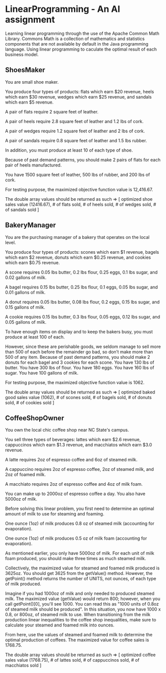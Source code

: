 # LinearProgramming - An AI assignment
Learning linear programming through the use of the Apache Common Math Library. Commons Math is a collection of mathematics and statistics components that are not available by default in the Java programming language. Using linear programming to caculate the optimal result of each business model.

## ShoesMaker
You are small shoe maker. 

You produce four types of products: flats which earn $20 revenue, heels which earn $30 revenue, wedges which earn $25 revenue, and sandals which earn $5 revenue.

A pair of flats require 2 square feet of leather.

A pair of heels require 2.8 square feet of leather and 1.2 lbs of cork.

A pair of wedges require 1.2 square feet of leather and 2 lbs of cork.

A pair of sandals require 0.8 square feet of leather and 1.5 lbs rubber.

In addition, you must produce at least 10 of each type of shoe.

Because of past demand patterns, you should make 2 pairs of flats for each pair of heels manufactured. 

You have 1500 square feet of leather, 500 lbs of rubber, and 200 lbs of cork.

For testing purpose, the maximized objective function value is 12,416.67.

The double array values should be returned as such => [ optimized shoe sales value (12416.67), # of flats sold, # of heels sold, # of wedges sold, # of sandals sold ]



## BakeryManager
You are the purchasing manager of a bakery that operates on the local level. 

You produce four types of products: scones which earn $1 revenue, bagels which earn $2 revenue, donuts which earn $0.25 revenue, and cookies which earn $0.75 revenue.

A scone requires 0.05 lbs butter, 0.2 lbs flour, 0.25 eggs, 0.1 lbs sugar, and 0.02 gallons of milk.

A bagel requires 0.15 lbs butter, 0.25 lbs flour, 0.1 eggs, 0.05 lbs sugar, and 0.01 gallons of milk.

A donut requires 0.05 lbs butter, 0.08 lbs flour, 0.2 eggs, 0.15 lbs sugar, and 0.15 gallons of milk.

A cookie requires 0.15 lbs butter, 0.3 lbs flour, 0.05 eggs, 0.12 lbs sugar, and 0.05 gallons of milk.

To have enough items on display and to keep the bakers busy, you must produce at least 100 of each.

However, since these are perishable goods, we seldom manage to sell more than 500 of each before the remainder go bad, so don’t make more than 500 of any item. Because of past demand patterns, you should make 2 donuts for each bagel and 3 cookies for each scone. You have 130 lbs of butter. You have 300 lbs of flour. You have 180 eggs. You have 160 lbs of sugar. You have 100 gallons of milk.

For testing purpose, the maximized objective function value is 1062.

The double array values should be returned as such => [ optimized baked good sales value (1062), # of scones sold, # of bagels sold, # of donuts sold, # of cookies sold ]


## CoffeeShopOwner

You own the local chic coffee shop near NC State's campus. 

You sell three types of beverages: lattes which earn $2.6 revenue, cappuccinos which earn $1.3 revenue, and macchiatos which earn $3.0 revenue.

A latte requires 2oz of espresso coffee and 6oz of steamed milk.

A cappuccino requires 2oz of espresso coffee, 2oz of steamed milk, and 2oz of foamed milk.

A macchiato requires 2oz of espresso coffee and 4oz of milk foam.

You can make up to 2000oz of espresso coffee a day. You also have 5000oz of milk.

Before solving this linear problem, you first need to determine an optimal amount of milk to use for steaming and foaming.

One ounce (1oz) of milk produces 0.8 oz of steamed milk (accounting for evaporation).

One ounce (1oz) of milk produces 0.5 oz of milk foam (accounting for evaporation).

As mentioned earlier, you only have 5000oz of milk. For each unit of milk foam produced, you should make three times as much steamed milk.

Collectively, the maximized value for steamed and foamed milk produced is 3625oz. You should get 3625 from the getValue() method. However, the getPoint() method returns the number of UNITS, not ounces, of each type of milk produced.

Imagine if you had 1000oz of milk and only needed to produced steamed milk. The maximized value (getValue) would return 800; however, when you call getPoint()[0], you'll see 1000. You can read this as "1000 units of 0.8oz of steamed milk should be produced". In this situation, you now have 1000 x 0.8, or 800oz, of steamed milk to use. When transitioning from the milk production linear inequalities to the coffee shop inequalities, make sure to calculate your steamed and foamed milk into ounces.

From here, use the values of steamed and foamed milk to determine the optimal production of coffees. The maximized value for coffee sales is 1768.75.

The double array values should be returned as such => [ optimized coffee sales value (1768.75), # of lattes sold, # of cappuccinos sold, # of macchiatos sold ]
